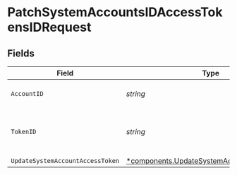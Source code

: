# PatchSystemAccountsIDAccessTokensIDRequest


## Fields

| Field                                                                                                   | Type                                                                                                    | Required                                                                                                | Description                                                                                             |
| ------------------------------------------------------------------------------------------------------- | ------------------------------------------------------------------------------------------------------- | ------------------------------------------------------------------------------------------------------- | ------------------------------------------------------------------------------------------------------- |
| `AccountID`                                                                                             | *string*                                                                                                | :heavy_check_mark:                                                                                      | ID of the system account.                                                                               |
| `TokenID`                                                                                               | *string*                                                                                                | :heavy_check_mark:                                                                                      | ID of the system account access token.                                                                  |
| `UpdateSystemAccountAccessToken`                                                                        | [*components.UpdateSystemAccountAccessToken](../../models/components/updatesystemaccountaccesstoken.md) | :heavy_minus_sign:                                                                                      | N/A                                                                                                     |